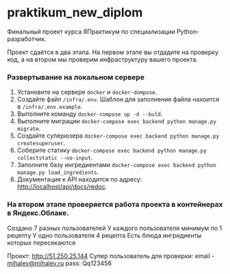 # praktikum_new_diplom
Финальный проект курса ЯПрактикум по специализации Python-разработчик.

Проект сдаётся в два этапа. На первом этапе вы отдадите на проверку код, а на втором мы проверим инфраструктуру вашего проекта.

### Развертывание на локальном сервере

1. Установите на сервере `docker` и `docker-dompose`.
2. Создайте файл `/infra/.env`. Шаблон для заполнения файла нахоится в `/infra/.env.example`.
3. Выполните команду `docker-compose up -d --buld`.
4. Выполните миграции `docker-compose exec backend python manage.py migrate`.
5. Создайте суперюзера `docker-compose exec backend python manage.py createsuperuser`.
6. Соберите статику `docker-compose exec backend python manage.py collectstatic --no-input`.
7. Заполните базу ингредиентами `docker-compose exec backend python manage.py load_ingredients`.
9. Документация к API находится по адресу: <http://localhost/api/docs/redoc>.


### На втором этапе проверяется работа проекта в контейнерах в Яндекс.Облаке. 

Создано 7 разных пользователей
У каждого пользователя минимум по 1 рецепту
У одно пользователя 4 рецепта
Есть блюда ингридиенты которых пересекаются

Проект: http://51.250.25.144
Супер пользователь для проверки: 
email - mihalev@mihalev.ru
pass: Qq123456
